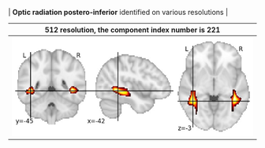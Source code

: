 


| **Optic radiation postero-inferior** identified on various resolutions |

| 512 resolution, the component index number is 221|  
|:---:|  
| ![Component 512](../512/final/221.jpg "From component 512: Optic radiation postero-inferior") |